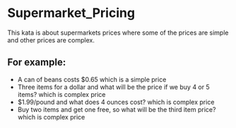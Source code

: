 # Supermarket_Pricing

This kata is about supermarkets prices where some of the prices are simple and other prices are complex.

## For example:

* A can of beans costs $0.65 which is a simple price
* Three items for a dollar and what will be the price if we buy 4 or 5 items? which is complex price
* $1.99/pound and what does 4 ounces cost? which is complex price
* Buy two items and get one free, so what will be the third item price? which is complex price
